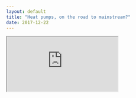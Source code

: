 ```yaml
---
layout: default 
title: "Heat pumps, on the road to mainstream?"
date: 2017-12-22
---
```


<iframe src="https://docs.google.com/document/d/e/2PACX-1vSNOjxgGieSGXCa9ifZz9N6_e664usz2xqAeKG2KhMGlUGZUWScDatDJkevhYECcD5nxooPPiBYUi5K/pub?embedded=true",width="1200",height="800"></iframe>
